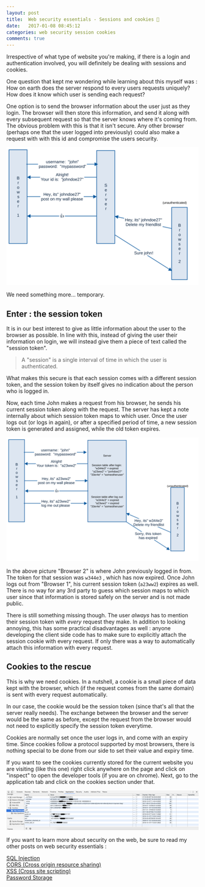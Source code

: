```yaml
---
layout: post
title:  Web security essentials - Sessions and cookies 🔑
date:   2017-01-08 08:45:12
categories: web security session cookies
comments: true
---
```


Irrespective of what type of website you're making, if there is a login and authentication involved, you will definitely be dealing with sessions and cookies.

One question that kept me wondering while learning about this myself was : How on earth does the server respond to every users requests uniquely? How does it know which user is sending each request?

<!-- more -->

One option is to send the browser information about the user just as they login. The browser will then store this information, and send it along with every subsequent request so that the server knows where it's coming from. The obvious problem with this is that it isn't secure. Any other browser (perhaps one that the user logged into previously) could also make a request with with this id and compromise the users security.

![comic-1](/assets/images/posts/web-security-essentials/session-cookie-1.svg)

We need something more... temporary.

## Enter : the session token

It is in our best interest to give as little information about the user to the browser as possible. In line with this, instead of giving the user their information on login, we will instead give them a piece of text called the "session token".

>A "session" is a single interval of time in which the user is authenticated.

What makes this secure is that each session comes with a different session token, and the session token by itself gives no indication about the person who is logged in.

Now, each time John makes a request from his browser, he sends his current session token along with the request. The server has kept a note internally about which session token maps to which user. Once the user logs out (or logs in again), or after a specified period of time, a new session token is generated and assigned, while the old token expires.

![comic-2](/assets/images/posts/web-security-essentials/session-cookie-2.svg)

In the above picture "Browser 2" is where John previously logged in from. The token for that session was `w344e3` , which  has now expired. Once John logs out from "Browser 1", his current session token (`a23ww2`) expires as well. There is no way for any 3rd party to guess which session maps to which user since that information is stored safely on the server and is not made public.

There is still something missing though. The user _always_ has to mention their session token with _every_ request they make. In addition to looking annoying, this has some practical disadvantages as well : anyone developing the client side code has to make sure to explicitly attach the session cookie with every request. If only there was a way to automatically attach this information with every request.

## Cookies to the rescue

This is why we need cookies. In a nutshell, a cookie is a small piece of data kept with the browser, which (if the request comes from the same domain) is sent with every request automatically.

In our case, the cookie would be the session token (since that's all that the server really needs). The exchange between the browser and the server would be the same as before, except the request from the browser would not need to explicitly specify the session token everytime.

Cookies are normally set once the user logs in, and come with an expiry time. Since cookies follow a protocol supported by most browsers, there is nothing special to be done from our side to set their value and expiry time.

If you want to see the cookies currently stored for the current website you are visiting (like this one) right click anywhere on the page and click on "inspect" to open the developer tools (if you are on chrome). Next, go to the application tab and click on the cookies section under that.

![cookie tab](/assets/images/posts/web-security-essentials/cookie-screenshot.png)


If you want to learn more about security on the web, be sure to read my other posts on web security essentials :

[SQL Injection](/blog/2016/11/24/what-is-sql-injection/)  
[CORS (Cross origin resource sharing)](/blog/2016/12/21/web-security-cors/)  
[XSS (Cross site scripting)](/blog/2016/11/24/web-security-xss/)  
[Password Storage](/blog/2017/01/01/web-security-password-storage/)  
